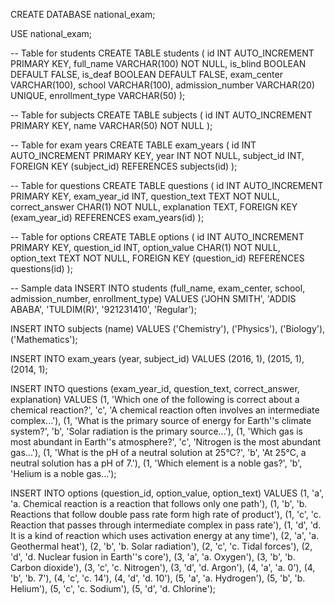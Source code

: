 CREATE DATABASE national_exam;

USE national_exam;

-- Table for students
CREATE TABLE students (
    id INT AUTO_INCREMENT PRIMARY KEY,
    full_name VARCHAR(100) NOT NULL,
    is_blind BOOLEAN DEFAULT FALSE,
    is_deaf BOOLEAN DEFAULT FALSE,
    exam_center VARCHAR(100),
    school VARCHAR(100),
    admission_number VARCHAR(20) UNIQUE,
    enrollment_type VARCHAR(50)
);

-- Table for subjects
CREATE TABLE subjects (
    id INT AUTO_INCREMENT PRIMARY KEY,
    name VARCHAR(50) NOT NULL
);

-- Table for exam years
CREATE TABLE exam_years (
    id INT AUTO_INCREMENT PRIMARY KEY,
    year INT NOT NULL,
    subject_id INT,
    FOREIGN KEY (subject_id) REFERENCES subjects(id)
);

-- Table for questions
CREATE TABLE questions (
    id INT AUTO_INCREMENT PRIMARY KEY,
    exam_year_id INT,
    question_text TEXT NOT NULL,
    correct_answer CHAR(1) NOT NULL,
    explanation TEXT,
    FOREIGN KEY (exam_year_id) REFERENCES exam_years(id)
);

-- Table for options
CREATE TABLE options (
    id INT AUTO_INCREMENT PRIMARY KEY,
    question_id INT,
    option_value CHAR(1) NOT NULL,
    option_text TEXT NOT NULL,
    FOREIGN KEY (question_id) REFERENCES questions(id)
);

-- Sample data
INSERT INTO students (full_name, exam_center, school, admission_number, enrollment_type) 
VALUES ('JOHN SMITH', 'ADDIS ABABA', 'TULDIM(R)', '921231410', 'Regular');

INSERT INTO subjects (name) VALUES ('Chemistry'), ('Physics'), ('Biology'), ('Mathematics');

INSERT INTO exam_years (year, subject_id) 
VALUES (2016, 1), (2015, 1), (2014, 1);

INSERT INTO questions (exam_year_id, question_text, correct_answer, explanation) 
VALUES 
(1, 'Which one of the following is correct about a chemical reaction?', 'c', 'A chemical reaction often involves an intermediate complex...'),
(1, 'What is the primary source of energy for Earth''s climate system?', 'b', 'Solar radiation is the primary source...'),
(1, 'Which gas is most abundant in Earth''s atmosphere?', 'c', 'Nitrogen is the most abundant gas...'),
(1, 'What is the pH of a neutral solution at 25°C?', 'b', 'At 25°C, a neutral solution has a pH of 7.'),
(1, 'Which element is a noble gas?', 'b', 'Helium is a noble gas...');

INSERT INTO options (question_id, option_value, option_text) 
VALUES 
(1, 'a', 'a. Chemical reaction is a reaction that follows only one path'),
(1, 'b', 'b. Reactions that follow double pass rate form high rate of product'),
(1, 'c', 'c. Reaction that passes through intermediate complex in pass rate'),
(1, 'd', 'd. It is a kind of reaction which uses activation energy at any time'),
(2, 'a', 'a. Geothermal heat'),
(2, 'b', 'b. Solar radiation'),
(2, 'c', 'c. Tidal forces'),
(2, 'd', 'd. Nuclear fusion in Earth''s core'),
(3, 'a', 'a. Oxygen'),
(3, 'b', 'b. Carbon dioxide'),
(3, 'c', 'c. Nitrogen'),
(3, 'd', 'd. Argon'),
(4, 'a', 'a. 0'),
(4, 'b', 'b. 7'),
(4, 'c', 'c. 14'),
(4, 'd', 'd. 10'),
(5, 'a', 'a. Hydrogen'),
(5, 'b', 'b. Helium'),
(5, 'c', 'c. Sodium'),
(5, 'd', 'd. Chlorine');
